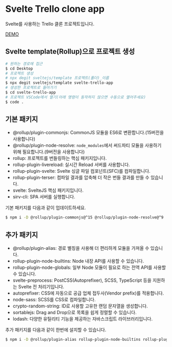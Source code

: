 # Svelte Trello clone app

Svelte를 사용하는 Trello 클론 프로젝트입니다.

[DEMO](https://boring-agnesi-165a0d.netlify.app/)

## Svelte template(Rollup)으로 프로젝트 생성

```bash
# 원하는 경로에 접근
$ cd Desktop
# 프로젝트 생성
# npx degit sveltejs/template 프로젝트(폴더)_이름
$ npx degit sveltejs/template svelte-trello-app
# 생성한 프로젝트로 들어가기
$ cd svelte-trello-app
# 프로젝트 VSCode에서 열기(아래 명령이 동작하지 않으면 수동으로 열어주세요)
$ code .
```

## 기본 패키지

- @rollup/plugin-commonjs: CommonJS 모듈을 ES6로 변환합니다.(15버전을 사용합니다)
- @rollup/plugin-node-resolve: `node_modules`에서 써드파티 모듈을 사용하기 위해 필요합니다.(9버전을 사용합니다)
- rollup: 프로젝트를 번들링하는 핵심 패키지입니다.
- rollup-plugin-livereload: 실시간 Reload 서버를 사용합니다.
- rollup-plugin-svelte: Svelte 싱글 파일 컴포넌트(SFC)를 컴파일합니다.
- rollup-plugin-terser: 컴파일 결과를 압축해 더 작은 번들 결과를 만들 수 있습니다.
- svelte: SvelteJS 핵심 패키지입니다.
- sirv-cli: SPA 서버를 실행합니다.

기본 패키지를 다음과 같이 업데이트하세요.

```bash
$ npm i -D @rollup/plugin-commonjs@^15 @rollup/plugin-node-resolve@^9
```

## 추가 패키지

- @rollup/plugin-alias: 경로 별칭을 사용해 더 편리하게 모듈을 가져올 수 있습니다.
- rollup-plugin-node-builtins: Node 내장 API를 사용할 수 있습니다.
- rollup-plugin-node-globals: 일부 Node 모듈이 필요로 하는 전역 API를 사용할 수 있습니다.
- svelte-preprocess: PostCSS(Autoprefixer), SCSS, TypeScript 등을 지원하는 Svelte 전 처리기입니다.
- autoprefixer: CSS에 자동으로 공급 업체 접두사(Vendor prefix)를 적용합니다.
- node-sass: SCSS를 CSS로 컴파일합니다.
- crypto-random-string: ID로 사용할 고유한 랜덤 문자열을 생성합니다.
- sortablejs: Drag and Drop으로 목록을 쉽게 정렬할 수 있습니다.
- lodash: 다양한 유틸리티 기능을 제공하는 자바스크립트 라이브러리입니다.

추가 패키지를 다음과 같이 한번에 설치할 수 있습니다.

```bash
$ npm i -D @rollup/plugin-alias rollup-plugin-node-builtins rollup-plugin-node-globals svelte-preprocess autoprefixer node-sass crypto-random-string sortablejs lodash
```
